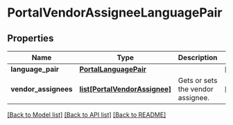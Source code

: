 # PortalVendorAssigneeLanguagePair

## Properties
Name | Type | Description | Notes
------------ | ------------- | ------------- | -------------
**language_pair** | [**PortalLanguagePair**](PortalLanguagePair.md) |  | [optional] 
**vendor_assignees** | [**list[PortalVendorAssignee]**](PortalVendorAssignee.md) | Gets or sets the vendor assignee. | [optional] 

[[Back to Model list]](../README.md#documentation-for-models) [[Back to API list]](../README.md#documentation-for-api-endpoints) [[Back to README]](../README.md)

